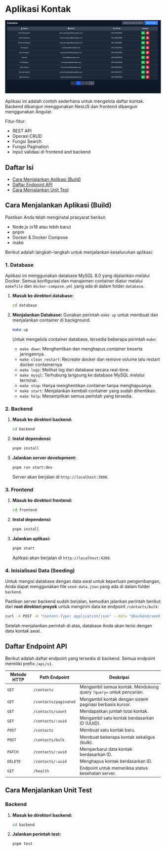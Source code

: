 # Aplikasi Kontak

![Home Page](./assets/home_page.png)

Aplikasi ini adalah contoh sederhana untuk mengelola daftar kontak. Backend dibangun menggunakan NestJS dan frontend dibangun menggunakan Angular.

Fitur-fitur:

- REST API
- Operasi CRUD
- Fungsi Search
- Fungsi Pagination
- Input validasi di frontend and backend

## Daftar Isi

- [Cara Menjalankan Aplikasi (Build)](#cara-menjalankan-aplikasi-build)
- [Daftar Endpoint API](#daftar-endpoint-api)
- [Cara Menjalankan Unit Test](#cara-menjalankan-unit-test)

## Cara Menjalankan Aplikasi (Build)

Pastikan Anda telah menginstal prasyarat berikut:

- Node.js (v18 atau lebih baru)
- pnpm
- Docker & Docker Compose
- make

Berikut adalah langkah-langkah untuk menjalankan keseluruhan aplikasi:

### 1. Database

Aplikasi ini menggunakan database MySQL 8.0 yang dijalankan melalui Docker. Semua konfigurasi dan manajemen container diatur melalui `makefile` dan `docker-compose.yml` yang ada di dalam folder `database`.

1.  **Masuk ke direktori database:**

    ```bash
    cd database
    ```

2.  **Menjalankan Database:**
    Gunakan perintah `make up` untuk membuat dan menjalankan container di background.

    ```bash
    make up
    ```

    Untuk mengelola container database, tersedia beberapa perintah `make`:

    - `make down`: Menghentikan dan menghapus container beserta jaringannya.
    - `make clean_restart`: Recreate docker dan remove volume lalu restart
      docker containernya
    - `make logs`: Melihat log dari database secara real-time.
    - `make mysql`: Terhubung langsung ke database MySQL melalui terminal.
    - `make stop`: Hanya menghentikan container tanpa menghapusnya.
    - `make start`: Menjalankan kembali container yang sudah dihentikan.
    - `make help`: Menampilkan semua perintah yang tersedia.

### 2. Backend

1.  **Masuk ke direktori backend:**

    ```bash
    cd backend
    ```

2.  **Instal dependensi:**

    ```bash
    pnpm install
    ```

3.  **Jalankan server development:**
    ```bash
    pnpm run start:dev
    ```
    Server akan berjalan di `http://localhost:3000`.

### 3. Frontend

1.  **Masuk ke direktori frontend:**

    ```bash
    cd frontend
    ```

2.  **Instal dependensi:**

    ```bash
    pnpm install
    ```

3.  **Jalankan aplikasi:**
    ```bash
    pnpm start
    ```
     Aplikasi akan berjalan di `http://localhost:4200`.

### 4. Inisialisasi Data (Seeding)

Untuk mengisi database dengan data awal untuk keperluan pengembangan, Anda dapat menggunakan file `seed-data.json` yang ada di dalam folder `backend`.

Pastikan server backend sudah berjalan, kemudian jalankan perintah berikut dari **root direktori proyek** untuk mengirim data ke endpoint `/contacts/bulk`:

```bash
curl -X POST -H "Content-Type: application/json" --data "@backend/seed-data.json" http://localhost:3000/api/v1/contacts/bulk
```

Setelah menjalankan perintah di atas, database Anda akan terisi dengan data kontak awal.

## Daftar Endpoint API

Berikut adalah daftar endpoint yang tersedia di backend. Semua endpoint memiliki prefix `/api/v1`.

| Metode HTTP | Path Endpoint         | Deskripsi                                                          |
| ----------- | --------------------- | ------------------------------------------------------------------ |
| `GET`       | `/contacts`           | Mengambil semua kontak. Mendukung query `?query=` untuk pencarian. |
| `GET`       | `/contacts/paginated` | Mengambil kontak dengan sistem paginasi berbasis kursor.           |
| `GET`       | `/contacts/count`     | Mendapatkan jumlah total kontak.                                   |
| `GET`       | `/contacts/:uuid`     | Mengambil satu kontak berdasarkan ID (UUID).                       |
| `POST`      | `/contacts`           | Membuat satu kontak baru.                                          |
| `POST`      | `/contacts/bulk`      | Membuat beberapa kontak sekaligus (bulk).                          |
| `PATCH`     | `/contacts/:uuid`     | Memperbarui data kontak berdasarkan ID.                            |
| `DELETE`    | `/contacts/:uuid`     | Menghapus kontak berdasarkan ID.                                   |
| `GET`       | `/health`             | Endpoint untuk memeriksa status kesehatan server.                  |

## Cara Menjalankan Unit Test

### Backend

1.  **Masuk ke direktori backend:**
    ```bash
    cd backend
    ```
2.  **Jalankan perintah test:**
    ```bash
    pnpm test
    ```

